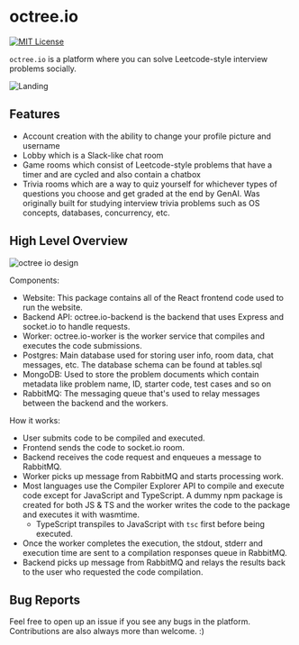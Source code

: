# octree.io
[![MIT License](https://img.shields.io/dub/l/vibe-d.svg)](https://github.com/octree-io/octree.io/blob/main/LICENSE)

`octree.io` is a platform where you can solve Leetcode-style interview problems socially.

![Landing](https://github.com/user-attachments/assets/53dc2955-7611-410f-a71e-26b3d24d803a)


## Features
- Account creation with the ability to change your profile picture and username
- Lobby which is a Slack-like chat room
- Game rooms which consist of Leetcode-style problems that have a timer and are cycled and also contain a chatbox
- Trivia rooms which are a way to quiz yourself for whichever types of questions you choose and get graded at the end by GenAI. Was originally built for studying interview trivia problems such as OS concepts, databases, concurrency, etc.

## High Level Overview

![octree io design](https://github.com/user-attachments/assets/0d00f1c1-f2ff-49eb-9c09-e774a0caeefb)

Components:
- Website: This package contains all of the React frontend code used to run the website.
- Backend API: octree.io-backend is the backend that uses Express and socket.io to handle requests.
- Worker: octree.io-worker is the worker service that compiles and executes the code submissions.
- Postgres: Main database used for storing user info, room data, chat messages, etc. The database schema can be found at tables.sql
- MongoDB: Used to store the problem documents which contain metadata like problem name, ID, starter code, test cases and so on
- RabbitMQ: The messaging queue that's used to relay messages between the backend and the workers.

How it works:
- User submits code to be compiled and executed.
- Frontend sends the code to socket.io room.
- Backend receives the code request and enqueues a message to RabbitMQ.
- Worker picks up message from RabbitMQ and starts processing work.
- Most languages use the Compiler Explorer API to compile and execute code except for JavaScript and TypeScript. A dummy npm package is created for both JS & TS and the worker writes the code to the package and executes it with wasmtime.
  - TypeScript transpiles to JavaScript with `tsc` first before being executed.
- Once the worker completes the execution, the stdout, stderr and execution time are sent to a compilation responses queue in RabbitMQ.
- Backend picks up message from RabbitMQ and relays the results back to the user who requested the code compilation.

## Bug Reports

Feel free to open up an issue if you see any bugs in the platform. Contributions are also always more than welcome. :)

